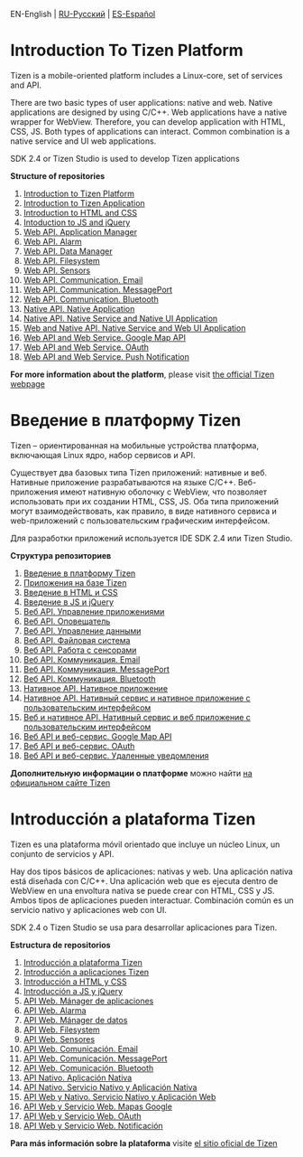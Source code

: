 <p>EN-English | <a href="https://github.com/samtizen/Class_1_Intro/blob/master/README-RU.md">RU-Русский</a> | <a href="https://github.com/samtizen/Class_1_Intro/blob/master/README-ES.md">ES-Español</a></p>

<a name="EN"></a>
# Introduction To Tizen Platform

<p>Tizen is a mobile-oriented platform includes a Linux-core, set of services and API.</p>
<p>There are two basic types of user applications: native and web. Native applications are designed by using C/C++. Web applications have a native wrapper for WebView. Therefore, you can develop application with HTML, CSS, JS. Both types of applications can interact. Common combination is a native service and UI web applications.</p>
<p>SDK 2.4 or Tizen Studio is used to develop Tizen applications </p>
<p><b>Structure of repositories</b></p>
<ol>
  <li><a href="https://github.com/samtizen/Class_1_Intro">Introduction to Tizen Platform</a></li>
  <li><a href="https://github.com/samtizen/Class_2_Intro2">Introduction to Tizen Application</a></li>
  <li><a href="https://github.com/samtizen/Class_3_HTML-CSS">Introduction to HTML and CSS</a></li>
  <li><a href="https://github.com/samtizen/Class_4_JS-jQuery">Intoduction to JS and jQuery</a></li>
  <li><a href="https://github.com/samtizen/Class_5_AppControl">Web API. Application Manager</a></li>
  <li><a href="https://github.com/samtizen/Class_6_Alarm">Web API. Alarm</a></li>
  <li><a href="https://github.com/samtizen/Class_7_Alarm-Storage">Web API. Data Manager</a></li>
  <li><a href="https://github.com/samtizen/Class_8_FileSystem">Web API. Filesystem</a></li>
  <li><a href="https://github.com/samtizen/Class_9_Playlist">Web API. Sensors</a></li>
  <li><a href="https://github.com/samtizen/Class_10_Emails">Web API. Communication. Email</a></li>
  <li><a href="https://github.com/samtizen/Class_11_MessagePort">Web API. Communication. MessagePort</a></li>
  <li><a href="https://github.com/samtizen/Class_12_Bluetooth">Web API. Communication. Bluetooth</a></li>
  <li><a href="https://github.com/samtizen/Class_13_FirstNative">Native API. Native Application</a></li>
  <li><a href="https://github.com/samtizen/Class_14_NativeService">Native API. Native Service and Native UI Application</a></li>
  <li><a href="https://github.com/samtizen/Class_15_Native-Web">Web and Native API. Native Service and Web UI Application</a></li>
  <li><a href="https://github.com/samtizen/Class_16_Map">Web API and Web Service. Google Map API</a></li>
  <li><a href="https://github.com/samtizen/Class_17_OAuth">Web API and Web Service. OAuth</a></li>
  <li><a href="https://github.com/samtizen/Class_18_PushNotification">Web API and Web Service. Push Notification</a></li>
</ol>
<p><b>For more information about the platform</b>, please visit <a href="https://www.tizen.org">the official Tizen webpage</a></p>

<a name="RU"></a>
# Введение в платформу Tizen

<p>Tizen – ориентированная на мобильные устройства платформа, включающая Linux ядро, набор сервисов и API.</p>
<p>Существует два базовых типа Tizen приложений: нативные и веб. Нативные приложение разрабатываются на языке С/С++. Веб-приложения имеют нативную оболочку с WebView, что позволяет использовать при их создании HTML, CSS, JS. Оба типа приложений могут взаимодействовать, как правило, в виде нативного сервиса и web-приложений с пользовательским графическим интерфейсом.</p>
<p>Для разработки приложений используется IDE SDK 2.4 или Tizen Studio.</p>
<p><b>Структура репозиториев</b></p>
<ol>
  <li><a href="https://github.com/samtizen/Class_1_Intro">Введение в платформу Tizen</a></li>
  <li><a href="https://github.com/samtizen/Class_2_Intro2">Приложения на базе Tizen</a></li>
  <li><a href="https://github.com/samtizen/Class_3_HTML-CSS">Введение в HTML и CSS</a></li>
  <li><a href="https://github.com/samtizen/Class_4_JS-jQuery">Введение в JS и jQuery</a></li>
  <li><a href="https://github.com/samtizen/Class_5_AppControl">Веб API. Управление приложениями</a></li>
  <li><a href="https://github.com/samtizen/Class_6_Alarm">Веб API. Оповещатель</a></li>
  <li><a href="https://github.com/samtizen/Class_7_Alarm-Storage">Веб API. Управление данными</a></li>
  <li><a href="https://github.com/samtizen/Class_8_FileSystem">Веб API. Файловая система</a></li>
  <li><a href="https://github.com/samtizen/Class_9_Playlist">Веб API. Работа с сенсорами</a></li>
  <li><a href="https://github.com/samtizen/Class_10_Emails">Веб API. Коммуникация. Email</a></li>
  <li><a href="https://github.com/samtizen/Class_11_MessagePort">Веб API. Коммуникация. MessagePort</a></li>
  <li><a href="https://github.com/samtizen/Class_12_Bluetooth">Веб API. Коммуникация. Bluetooth</a></li>
  <li><a href="https://github.com/samtizen/Class_13_FirstNative">Нативное API. Нативное приложение</a></li>
  <li><a href="https://github.com/samtizen/Class_14_NativeService">Нативное API. Нативный сервис и нативное приложение с пользовательским интерфейсом</a></li>
  <li><a href="https://github.com/samtizen/Class_15_Native-Web">Веб и нативное API. Нативный сервис и веб приложение с пользовательским интерфейсом</a></li>
  <li><a href="https://github.com/samtizen/Class_16_Map">Веб API и веб-сервис. Google Map API</a></li>
  <li><a href="https://github.com/samtizen/Class_17_OAuth">Веб API и веб-сервис. OAuth</a></li>
  <li><a href="https://github.com/samtizen/Class_18_PushNotification">Веб API и веб-сервис. Удаленные уведомления</a></li>
</ol>
<p><b>Дополнительную информации о платформе</b> можно найти <a href="https://www.tizen.org">на официальном сайте Tizen</a></p>

<a name="ES"></a>
# Introducción a plataforma Tizen

<p>Tizen es una plataforma móvil orientado que incluye un núcleo Linux, un conjunto de servicios y API.</p>
<p>Hay dos tipos básicos de aplicaciones: nativas y web. Una aplicación nativa está diseñada con C/C++. Una aplicación web que es ejecuta dentro de WebView en una envoltura nativa se puede crear con HTML, CSS y JS. Ambos tipos de aplicaciones pueden interactuar. Combinación común es un servicio nativo y aplicaciones web con UI.</p>
<p>SDK 2.4 o Tizen Studio se usa para desarrollar aplicaciones para Tizen.</p>
<p><b>Estructura de repositorios</b></p>
<ol>
  <li><a href="https://github.com/samtizen/Class_1_Intro">Introducción a plataforma Tizen</a></li>
  <li><a href="https://github.com/samtizen/Class_2_Intro2">Introducción a aplicaciones Tizen</a></li>
  <li><a href="https://github.com/samtizen/Class_3_HTML-CSS">Introducción a HTML y CSS</a></li>
  <li><a href="https://github.com/samtizen/Class_4_JS-jQuery">Introducción a JS y jQuery</a></li>
  <li><a href="https://github.com/samtizen/Class_5_AppControl">API Web. Mánager de aplicaciones</a></li>
  <li><a href="https://github.com/samtizen/Class_6_Alarm">API Web. Alarma</a></li>
  <li><a href="https://github.com/samtizen/Class_7_Alarm-Storage">API Web. Mánager de datos</a></li>
  <li><a href="https://github.com/samtizen/Class_8_FileSystem">API Web. Filesystem</a></li>
  <li><a href="https://github.com/samtizen/Class_9_Playlist">API Web. Sensores</a></li>
  <li><a href="https://github.com/samtizen/Class_10_Emails">API Web. Comunicación. Email</a></li>
  <li><a href="https://github.com/samtizen/Class_11_MessagePort">API Web. Comunicación. MessagePort</a></li>
  <li><a href="https://github.com/samtizen/Class_12_Bluetooth">API Web. Comunicación. Bluetooth</a></li>
  <li><a href="https://github.com/samtizen/Class_13_FirstNative">API Nativo. Aplicación Nativa</a></li>
  <li><a href="https://github.com/samtizen/Class_14_NativeService">API Nativo. Servicio Nativo y Aplicación Nativa</a></li>
  <li><a href="https://github.com/samtizen/Class_15_Native-Web">API Web y Nativo. Servicio Nativo y Aplicación Web</a></li>
  <li><a href="https://github.com/samtizen/Class_16_Map">API Web y Servicio Web. Mapas Google</a></li>
  <li><a href="https://github.com/samtizen/Class_17_OAuth">API Web y Servicio Web. OAuth</a></li>
  <li><a href="https://github.com/samtizen/Class_18_PushNotification">API Web y Servicio Web. Notificación</a></li>
</ol>
<p><b>Para más información sobre la plataforma</b> visite <a href="https://www.tizen.org">el sitio oficial de Tizen</a></p>
